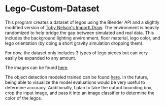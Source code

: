 # Lego-Custom-Dataset

This program creates a dataset of legos using the Blender API and a slightly modified version of [Toby Nelson's ImportLDraw](https://github.com/TobyLobster/ImportLDraw). The environment is heavily randomized to help bridge the gap between simulated and real data. This includes the background lighting environment, floor material, lego color, and lego orientation (by doing a short gravity simulation dropping them).

For now, the dataset only includes 3 types of lego pieces but can very easily be expanded to any amount.

The images can be found [here](https://github.com/D3rpyDolphin/Lego-Custom-Dataset/tree/master/images).

The object detection modeled trained can be found [here](https://github.com/D3rpyDolphin/Lego-Custom-Dataset/blob/master/object_detection_model.ipynb). In the future, being able to visualize the model evaluations would be very useful to determine accuracy. Additionally, I plan to take the output bounding box, crop the input image, and pass it into an image classifier to determine the color of the legos.
